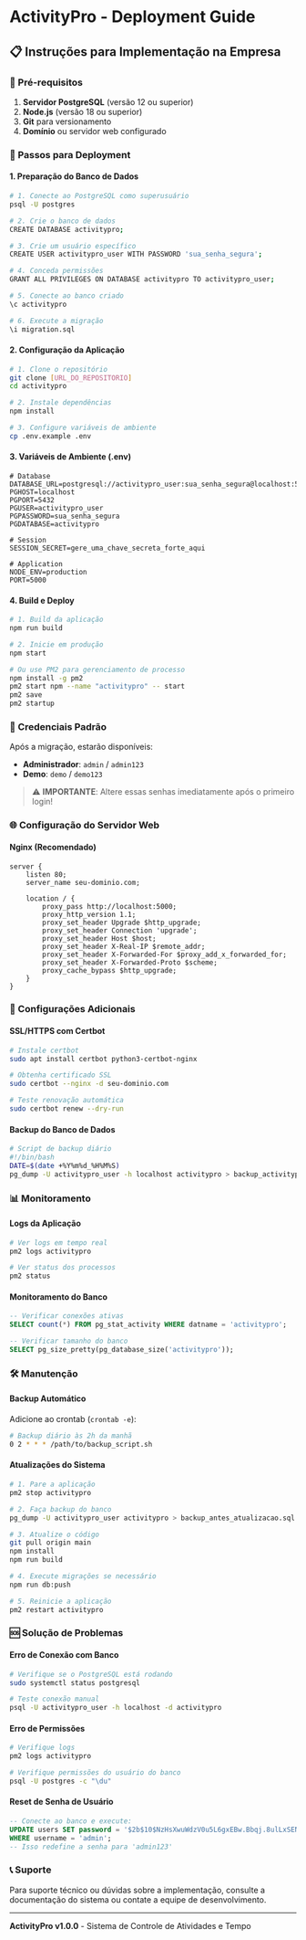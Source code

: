 # ActivityPro - Deployment Guide

## 📋 Instruções para Implementação na Empresa

### 🎯 Pré-requisitos

1. **Servidor PostgreSQL** (versão 12 ou superior)
2. **Node.js** (versão 18 ou superior)
3. **Git** para versionamento
4. **Domínio** ou servidor web configurado

### 🚀 Passos para Deployment

#### 1. **Preparação do Banco de Dados**

```bash
# 1. Conecte ao PostgreSQL como superusuário
psql -U postgres

# 2. Crie o banco de dados
CREATE DATABASE activitypro;

# 3. Crie um usuário específico
CREATE USER activitypro_user WITH PASSWORD 'sua_senha_segura';

# 4. Conceda permissões
GRANT ALL PRIVILEGES ON DATABASE activitypro TO activitypro_user;

# 5. Conecte ao banco criado
\c activitypro

# 6. Execute a migração
\i migration.sql
```

#### 2. **Configuração da Aplicação**

```bash
# 1. Clone o repositório
git clone [URL_DO_REPOSITORIO]
cd activitypro

# 2. Instale dependências
npm install

# 3. Configure variáveis de ambiente
cp .env.example .env
```

#### 3. **Variáveis de Ambiente (.env)**

```env
# Database
DATABASE_URL=postgresql://activitypro_user:sua_senha_segura@localhost:5432/activitypro
PGHOST=localhost
PGPORT=5432
PGUSER=activitypro_user
PGPASSWORD=sua_senha_segura
PGDATABASE=activitypro

# Session
SESSION_SECRET=gere_uma_chave_secreta_forte_aqui

# Application
NODE_ENV=production
PORT=5000
```

#### 4. **Build e Deploy**

```bash
# 1. Build da aplicação
npm run build

# 2. Inicie em produção
npm start

# Ou use PM2 para gerenciamento de processo
npm install -g pm2
pm2 start npm --name "activitypro" -- start
pm2 save
pm2 startup
```

### 🔐 Credenciais Padrão

Após a migração, estarão disponíveis:

- **Administrador**: `admin` / `admin123`
- **Demo**: `demo` / `demo123`

> ⚠️ **IMPORTANTE**: Altere essas senhas imediatamente após o primeiro login!

### 🌐 Configuração do Servidor Web

#### Nginx (Recomendado)

```nginx
server {
    listen 80;
    server_name seu-dominio.com;

    location / {
        proxy_pass http://localhost:5000;
        proxy_http_version 1.1;
        proxy_set_header Upgrade $http_upgrade;
        proxy_set_header Connection 'upgrade';
        proxy_set_header Host $host;
        proxy_set_header X-Real-IP $remote_addr;
        proxy_set_header X-Forwarded-For $proxy_add_x_forwarded_for;
        proxy_set_header X-Forwarded-Proto $scheme;
        proxy_cache_bypass $http_upgrade;
    }
}
```

### 🔧 Configurações Adicionais

#### SSL/HTTPS com Certbot

```bash
# Instale certbot
sudo apt install certbot python3-certbot-nginx

# Obtenha certificado SSL
sudo certbot --nginx -d seu-dominio.com

# Teste renovação automática
sudo certbot renew --dry-run
```

#### Backup do Banco de Dados

```bash
# Script de backup diário
#!/bin/bash
DATE=$(date +%Y%m%d_%H%M%S)
pg_dump -U activitypro_user -h localhost activitypro > backup_activitypro_$DATE.sql
```

### 📊 Monitoramento

#### Logs da Aplicação

```bash
# Ver logs em tempo real
pm2 logs activitypro

# Ver status dos processos
pm2 status
```

#### Monitoramento do Banco

```sql
-- Verificar conexões ativas
SELECT count(*) FROM pg_stat_activity WHERE datname = 'activitypro';

-- Verificar tamanho do banco
SELECT pg_size_pretty(pg_database_size('activitypro'));
```

### 🛠️ Manutenção

#### Backup Automático

Adicione ao crontab (`crontab -e`):

```bash
# Backup diário às 2h da manhã
0 2 * * * /path/to/backup_script.sh
```

#### Atualizações do Sistema

```bash
# 1. Pare a aplicação
pm2 stop activitypro

# 2. Faça backup do banco
pg_dump -U activitypro_user activitypro > backup_antes_atualizacao.sql

# 3. Atualize o código
git pull origin main
npm install
npm run build

# 4. Execute migrações se necessário
npm run db:push

# 5. Reinicie a aplicação
pm2 restart activitypro
```

### 🆘 Solução de Problemas

#### Erro de Conexão com Banco

```bash
# Verifique se o PostgreSQL está rodando
sudo systemctl status postgresql

# Teste conexão manual
psql -U activitypro_user -h localhost -d activitypro
```

#### Erro de Permissões

```bash
# Verifique logs
pm2 logs activitypro

# Verifique permissões do usuário do banco
psql -U postgres -c "\du"
```

#### Reset de Senha de Usuário

```sql
-- Conecte ao banco e execute:
UPDATE users SET password = '$2b$10$NzHsXwuWdzV0u5L6gxEBw.Bbqj.8ulLxSEN/cV/pEXvwl1tDWrfmy' 
WHERE username = 'admin';
-- Isso redefine a senha para 'admin123'
```

### 📞 Suporte

Para suporte técnico ou dúvidas sobre a implementação, consulte a documentação do sistema ou contate a equipe de desenvolvimento.

---

**ActivityPro v1.0.0** - Sistema de Controle de Atividades e Tempo